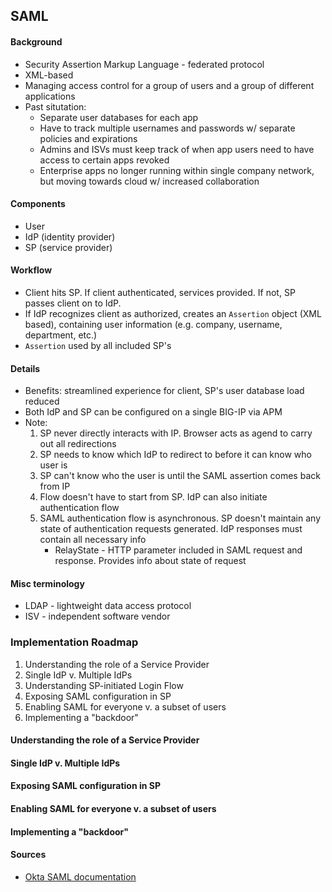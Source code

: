 ## SAML 

#### Background 
- Security Assertion Markup Language - federated protocol 
- XML-based
- Managing access control for a group of users and a group of different applications 
- Past situtation: 
    - Separate user databases for each app 
    - Have to track multiple usernames and passwords w/ separate policies and expirations
    - Admins and ISVs must keep track of when app users need to have access to certain apps revoked 
    - Enterprise apps no longer running within single company network, but moving towards cloud w/ increased collaboration 

#### Components 
- User 
- IdP (identity provider) 
- SP (service provider)

#### Workflow 
- Client hits SP. If client authenticated, services provided. If not, SP passes client 
on to IdP. 
- If IdP recognizes client as authorized, creates an `Assertion` object (XML based), 
containing user information (e.g. company, username, department, etc.)
- `Assertion` used by all included SP's 

#### Details 
- Benefits: streamlined experience for client, SP's user database load reduced 
- Both IdP and SP can be configured on a single BIG-IP via APM
- Note: 
    1. SP never directly interacts with IP. Browser acts as agend to carry out all redirections 
    2. SP needs to know which IdP to redirect to before it can know who user is 
    3. SP can't know who the user is until the SAML assertion comes back from IP 
    4. Flow doesn't have to start from SP. IdP can also initiate authentication flow 
    5. SAML authentication flow is asynchronous. SP doesn't maintain any state of authentication requests generated. IdP responses must contain all necessary info 
        - RelayState - HTTP parameter included in SAML request and response. Provides info about state of request 

#### Misc terminology 
- LDAP - lightweight data access protocol 
- ISV - independent software vendor 

### Implementation Roadmap 
1. Understanding the role of a Service Provider
2. Single IdP v. Multiple IdPs
3. Understanding SP-initiated Login Flow 
4. Exposing SAML configuration in SP 
5. Enabling SAML for everyone v. a subset of users 
6. Implementing a "backdoor"

#### Understanding the role of a Service Provider


#### Single IdP v. Multiple IdPs

#### Exposing SAML configuration in SP 


#### Enabling SAML for everyone v. a subset of users 

#### Implementing a "backdoor"

#### Sources 
- [Okta SAML documentation](https://www.okta.com/integrate/documentation/saml/)